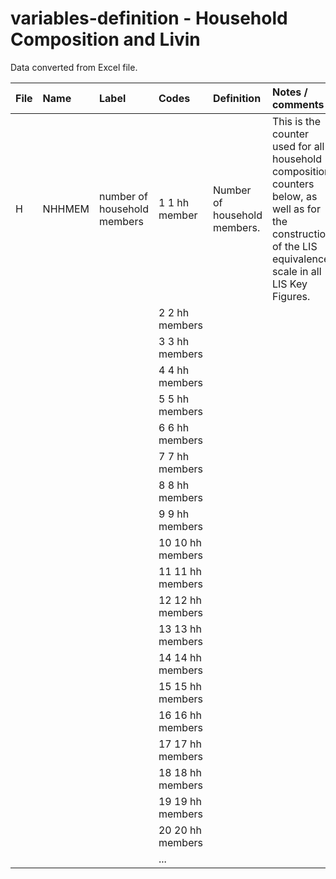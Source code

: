 # variables-definition - Household Composition and Livin

Data converted from Excel file.

| File   | Name   | Label                       | Codes            | Definition                   | Notes / comments                                                                                                                                            |
|:-------|:-------|:----------------------------|:-----------------|:-----------------------------|:------------------------------------------------------------------------------------------------------------------------------------------------------------|
| H      | NHHMEM | number of household members | 1 1 hh member    | Number of household members. | This is the counter used for all household composition counters below, as well as for the construction of the LIS equivalence scale in all LIS Key Figures. |
|        |        |                             | 2 2 hh members   |                              |                                                                                                                                                             |
|        |        |                             | 3 3 hh members   |                              |                                                                                                                                                             |
|        |        |                             | 4 4 hh members   |                              |                                                                                                                                                             |
|        |        |                             | 5 5 hh members   |                              |                                                                                                                                                             |
|        |        |                             | 6 6 hh members   |                              |                                                                                                                                                             |
|        |        |                             | 7 7 hh members   |                              |                                                                                                                                                             |
|        |        |                             | 8 8 hh members   |                              |                                                                                                                                                             |
|        |        |                             | 9 9 hh members   |                              |                                                                                                                                                             |
|        |        |                             | 10 10 hh members |                              |                                                                                                                                                             |
|        |        |                             | 11 11 hh members |                              |                                                                                                                                                             |
|        |        |                             | 12 12 hh members |                              |                                                                                                                                                             |
|        |        |                             | 13 13 hh members |                              |                                                                                                                                                             |
|        |        |                             | 14 14 hh members |                              |                                                                                                                                                             |
|        |        |                             | 15 15 hh members |                              |                                                                                                                                                             |
|        |        |                             | 16 16 hh members |                              |                                                                                                                                                             |
|        |        |                             | 17 17 hh members |                              |                                                                                                                                                             |
|        |        |                             | 18 18 hh members |                              |                                                                                                                                                             |
|        |        |                             | 19 19 hh members |                              |                                                                                                                                                             |
|        |        |                             | 20 20 hh members |                              |                                                                                                                                                             |
|        |        |                             | ...              |                              |                                                                                                                                                             |
